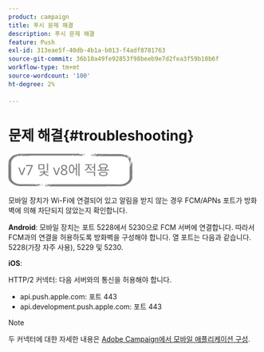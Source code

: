 ```yaml
---
product: campaign
title: 푸시 문제 해결
description: 푸시 문제 해결
feature: Push
exl-id: 313eae5f-40db-4b1a-b013-f4adf8781763
source-git-commit: 36b10a49fe92853f98beeb9e7d2fea3f59b10b6f
workflow-type: tm+mt
source-wordcount: '100'
ht-degree: 2%

---
```


# 문제 해결{#troubleshooting}

![](../../assets/common.svg)

모바일 장치가 Wi-Fi에 연결되어 있고 알림을 받지 않는 경우 FCM/APNs 포트가 방화벽에 의해 차단되지 않았는지 확인합니다.

**Android**: 모바일 장치는 포트 5228에서 5230으로 FCM 서버에 연결합니다. 따라서 FCM과의 연결을 허용하도록 방화벽을 구성해야 합니다. 열 포트는 다음과 같습니다. 5228(가장 자주 사용), 5229 및 5230.

**iOS**:

HTTP/2 커넥터: 다음 서버와의 통신을 허용해야 합니다.

* api.push.apple.com: 포트 443
* api.development.push.apple.com: 포트 443

>[!NOTE]
>
>두 커넥터에 대한 자세한 내용은 [Adobe Campaign에서 모바일 애플리케이션 구성](configuring-the-mobile-application.md).
